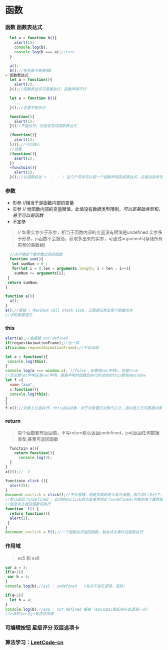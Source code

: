 # 函数

### 函数 函数表达式
```javascript
  let a = function b(){
    alert(1);
    console.log(b);
    console.log(b === a);//ture
  }

  a();
  b();//在外面不能使用b
> 函数表达式
  let a = function(){
    alert(2);
  }();//函数表达式可直接执行，函数声明不行

  let a = function b(){
    ...
  }();//这里不能执行

  function(){
    alert(1);
  }()//不能执行，加括号变成函数表达式

  (function(){
    alert(1);
  })();//可以执行
  //或者
  (function(){
    alert(1);
  })
  +functoin(){
    alert(1);
  }();//在函数前加 +  -  ~ ! 这几个符号可以把一个函数声明变成表达式，后面加括号可以执行

```
### 参数
* 形参  //相当于是函数内部的变量
* 实参 // 给函数内部的变量赋值，此值没有数据类型限制，*可以是基础类型和，甚至可以是函数*
* 不定参
> // 如果实参少于形参，相当于函数内部的变量没有赋值是undefined
> 实参多于形参，js函数不会报错，获取多出来的实参，可通过arguments(存储所有实参的类数组)
```javascript
  //求不确定个数参数之和的函数
  function sum(){
   let sumNum = 0 ;
   for(let i = 0,len = arguments.length; i < len ; i++){
    sumNum += arguments[i];
 }
 return sumNum;
}

function a(){
  a();
}
a();//报错 : Maximum call stack size，无限递归肯定是不能被允许
//求阶乘用递归
```
### this
```javascript
alert(a);//会报错 not defined
if(requestAnimationFrame);//也一样
if(window.requestAnimationFrame);//不会出错

let a = function(){
 console.log(this);
}
console.log(a === window.a); //false ,如果用var声明a，则是true
//无论是let声明还是var声明，直接声明的函数自执行的话他的this都指向window
let f ={
  name:"aaa",
  x:function(){
  console.log(this);
}
}
f.x();//对象方法自执行，this指向对象，对于对象里的对象的方法，指向是方法的直接对象
```

### return
> 每个函数都有返回值，不写return默认返回undefined，js可返回任何数据类型,甚至可返回函数
```javascript
  functoin a(){
    return function(){
      console.log(3);
  }
}
a()();//  3

functioin click (){
  alert(5);
}
document.onclick = click();//不会报错，但是页面刚进入就会弹窗，因为加()执行了，
//默认返回了undefined ，此时的onclick的点击事件绑定了undefined(对象的某个属性赋值undefined不算错)，
//但是点击就没函数可执行
function  f() {
  return function(){
  alert(2);
 }
}
document.onclick = f();//一个函数执行返回函数，触发点击事件后函数执行
```

### 作用域
> es5 和 es6
```javascript
var a = 3;
if(a<2){
 var b = 4;
}
console.log(b);//es5 : undefined   (有点不合符逻辑，怪异)

if(a<2){
  let b = 4;
}
console.log(b);//es6 : not defined 报错 (es6比es5看起来符合逻辑一点)
//es6的let让js有块作用域


```
### 可编辑按钮  星级评分  双层选项卡
### 算法学习：[LeetCode-cn](https://leetcode-cn.com/explore/interview/card/top-interview-questions-easy/ "算法学习")
